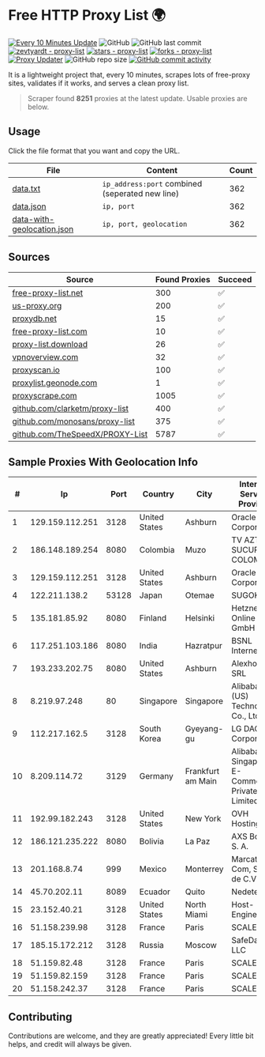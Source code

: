 
# Free HTTP Proxy List 🌍

[![Every 10 Minutes Update](https://github.com/mertguvencli/http-proxy-list/actions/workflows/main.yml/badge.svg?branch=main)](https://github.com/mertguvencli/http-proxy-list/actions/workflows/main.yml)
![GitHub](https://img.shields.io/github/license/mertguvencli/http-proxy-list)
![GitHub last commit](https://img.shields.io/github/last-commit/mertguvencli/http-proxy-list)
[![zevtyardt - proxy-list](https://img.shields.io/static/v1?label=zevtyardt&message=proxy-list&color=blue&logo=github)](https://github.com/zevtyardt/proxy-list "Go to GitHub repo")
[![stars - proxy-list](https://img.shields.io/github/stars/zevtyardt/proxy-list?style=social)](https://github.com/zevtyardt/proxy-list)
[![forks - proxy-list](https://img.shields.io/github/forks/zevtyardt/proxy-list?style=social)](https://github.com/zevtyardt/proxy-list)
[![Proxy Updater](https://github.com/zevtyardt/proxy-list/workflows/Proxy%20Updater/badge.svg)](https://github.com/zevtyardt/proxy-list/actions?query=workflow:"Proxy+Updater")
![GitHub repo size](https://img.shields.io/github/repo-size/zevtyardt/proxy-list)
[![GitHub commit activity](https://img.shields.io/github/commit-activity/m/zevtyardt/proxy-list?logo=commits)](https://github.com/zevtyardt/proxy-list/commits/main)

It is a lightweight project that, every 10 minutes, scrapes lots of free-proxy sites, validates if it works, and serves a clean proxy list.

> Scraper found **8251** proxies at the latest update. Usable proxies are below.

## Usage

Click the file format that you want and copy the URL.

|File|Content|Count|
|----|-------|-----|
|[data.txt](https://raw.githubusercontent.com/mertguvencli/http-proxy-list/main/proxy-list/data.txt)|`ip_address:port` combined (seperated new line)|362|
|[data.json](https://raw.githubusercontent.com/mertguvencli/http-proxy-list/main/proxy-list/data.json)|`ip, port`|362|
|[data-with-geolocation.json](https://raw.githubusercontent.com/mertguvencli/http-proxy-list/main/proxy-list/data-with-geolocation.json)|`ip, port, geolocation`|362|

## Sources

|Source|Found Proxies|Succeed|
|------|-------------|-------|
|[free-proxy-list.net](https://free-proxy-list.net)|300|✅|
|[us-proxy.org](https://www.us-proxy.org)|200|✅|
|[proxydb.net](http://proxydb.net)|15|✅|
|[free-proxy-list.com](https://free-proxy-list.com/?page=&port=&type%5B%5D=http&type%5B%5D=https&up_time=0&search=Search)|10|✅|
|[proxy-list.download](https://www.proxy-list.download/HTTP)|26|✅|
|[vpnoverview.com](https://vpnoverview.com/privacy/anonymous-browsing/free-proxy-servers)|32|✅|
|[proxyscan.io](https://www.proxyscan.io)|100|✅|
|[proxylist.geonode.com](https://proxylist.geonode.com/api/proxy-list?limit=300&page=1&sort_by=lastChecked&sort_type=desc&protocols=http,https)|1|✅|
|[proxyscrape.com](https://api.proxyscrape.com/v2/?request=displayproxies&protocol=http&timeout=10000&country=all&ssl=all&anonymity=all)|1005|✅|
|[github.com/clarketm/proxy-list](https://raw.githubusercontent.com/clarketm/proxy-list/master/proxy-list-raw.txt)|400|✅|
|[github.com/monosans/proxy-list](https://raw.githubusercontent.com/monosans/proxy-list/main/proxies/http.txt)|375|✅|
|[github.com/TheSpeedX/PROXY-List](https://raw.githubusercontent.com/TheSpeedX/PROXY-List/master/http.txt)|5787|✅|


## Sample Proxies With Geolocation Info

|#|Ip|Port|Country|City|Internet Service Provider|
|-|--|----|-------|----|-------------------------|
|1|129.159.112.251|3128|United States|Ashburn|Oracle Corporation|
|2|186.148.189.254|8080|Colombia|Muzo|TV AZTECA SUCURSAL COLOMBIA|
|3|129.159.112.251|3128|United States|Ashburn|Oracle Corporation|
|4|122.211.138.2|53128|Japan|Otemae|SUGOKURA|
|5|135.181.85.92|8080|Finland|Helsinki|Hetzner Online GmbH|
|6|117.251.103.186|8080|India|Hazratpur|BSNL Internet|
|7|193.233.202.75|8080|United States|Ashburn|Alexhost SRL|
|8|8.219.97.248|80|Singapore|Singapore|Alibaba (US) Technology Co., Ltd.|
|9|112.217.162.5|3128|South Korea|Gyeyang-gu|LG DACOM Corporation|
|10|8.209.114.72|3129|Germany|Frankfurt am Main|Alibaba.com Singapore E-Commerce Private Limited|
|11|192.99.182.243|3128|United States|New York|OVH Hosting|
|12|186.121.235.222|8080|Bolivia|La Paz|AXS Bolivia S. A.|
|13|201.168.8.74|999|Mexico|Monterrey|Marcatel Com, S.A. de C.V.|
|14|45.70.202.11|8089|Ecuador|Quito|Nedetel S.A.|
|15|23.152.40.21|3128|United States|North Miami|Host-Engine.com|
|16|51.158.239.98|3128|France|Paris|SCALEWAY|
|17|185.15.172.212|3128|Russia|Moscow|SafeData LLC|
|18|51.159.82.48|3128|France|Paris|SCALEWAY|
|19|51.159.82.159|3128|France|Paris|SCALEWAY|
|20|51.158.242.37|3128|France|Paris|SCALEWAY|



## Contributing

Contributions are welcome, and they are greatly appreciated! Every
little bit helps, and credit will always be given.

